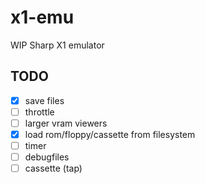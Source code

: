 # x1-emu

WIP Sharp X1 emulator

## TODO

- [x] save files
- [ ] throttle
- [ ] larger vram viewers
- [x] load rom/floppy/cassette from filesystem
- [ ] timer
- [ ] debugfiles
- [ ] cassette (tap)